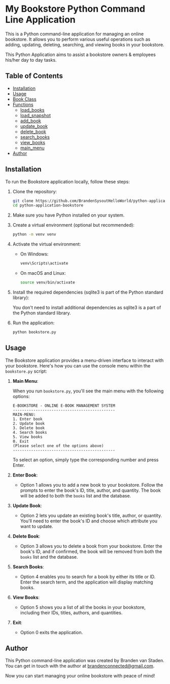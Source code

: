 # My Bookstore Python Command Line Application

This is a Python command-line application for managing an online bookstore. It allows you to perform various useful operations such as adding, updating, deleting, searching, and viewing books in your bookstore. 

This Python Application aims to assist a bookstore owners & employees his/her day to day tasks.

## Table of Contents
- [Installation](#installation)
- [Usage](#usage)
- [Book Class](#book-class)
- [Functions](#functions)
  - [load_books](#load-books)
  - [load_snapshot](#load-snapshot)
  - [add_book](#add-book)
  - [update_book](#update-book)
  - [delete_book](#delete-book)
  - [search_books](#search-books)
  - [view_books](#view-books)
  - [main_menu](#main-menu)
- [Author](#author)

## Installation

To run the Bookstore application locally, follow these steps:

1. Clone the repository:
   ```bash
   git clone https://github.com/BrandenSysoutHelloWorld/python-application-bookstore.git
   cd python-application-bookstore
   ```

2. Make sure you have Python installed on your system.

3. Create a virtual environment (optional but recommended):
   ```bash
   python -m venv venv
   ```

4. Activate the virtual environment:
   - On Windows:
     ```bash
     venv\Scripts\activate
     ```
   - On macOS and Linux:
     ```bash
     source venv/bin/activate
     ```

5. Install the required dependencies (sqlite3 is part of the Python standard library):

   You don't need to install additional dependencies as sqlite3 is a part of the Python standard library.

6. Run the application:
   ```bash
   python bookstore.py
   ```

## Usage

The Bookstore application provides a menu-driven interface to interact with your bookstore. Here's how you can use the console menu within the `bookstore.py` script:

1. **Main Menu**:

   When you run `bookstore.py`, you'll see the main menu with the following options:

   ```
   E-BOOKSTORE - ONLINE E-BOOK MANAGEMENT SYSTEM
   ---------------------------------------------
   MAIN-MENU:
   1. Enter book
   2. Update book
   3. Delete book
   4. Search books
   5. View books
   0. Exit
   (Please select one of the options above)
   ---------------------------------------------
   ```

   To select an option, simply type the corresponding number and press Enter.

2. **Enter Book**:

   - Option 1 allows you to add a new book to your bookstore. Follow the prompts to enter the book's ID, title, author, and quantity. The book will be added to both the `books` list and the database.

3. **Update Book**:

   - Option 2 lets you update an existing book's title, author, or quantity. You'll need to enter the book's ID and choose which attribute you want to update.

4. **Delete Book**:

   - Option 3 allows you to delete a book from your bookstore. Enter the book's ID, and if confirmed, the book will be removed from both the `books` list and the database.

5. **Search Books**:

   - Option 4 enables you to search for a book by either its title or ID. Enter the search term, and the application will display matching books.

6. **View Books**:

   - Option 5 shows you a list of all the books in your bookstore, including their IDs, titles, authors, and quantities.

7. **Exit**:

   - Option 0 exits the application.

## Author

This Python command-line application was created by Branden van Staden. You can get in touch with the author at [brandenconnected@gmail.com](mailto:brandenconnected@gmail.com).

Now you can start managing your online bookstore with peace of mind!